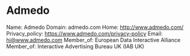 
# Admedo

Name: Admedo
Domain: admedo.com
Home: http://www.admedo.com/
Privacy_policy: https://www.admedo.com/privacy-policy
Email: hi@www.admedo.com
Member_of: European Data Interactive Alliance
Member_of: Interactive Advertising Bureau UK (IAB UK)
